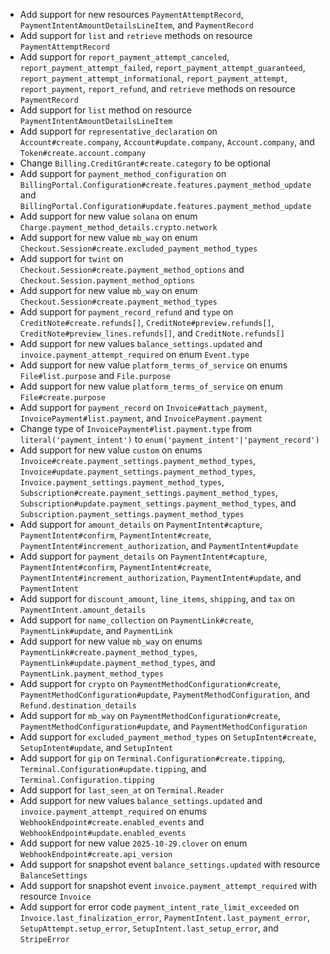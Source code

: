 * Add support for new resources `PaymentAttemptRecord`, `PaymentIntentAmountDetailsLineItem`, and `PaymentRecord`
* Add support for `list` and `retrieve` methods on resource `PaymentAttemptRecord`
* Add support for `report_payment_attempt_canceled`, `report_payment_attempt_failed`, `report_payment_attempt_guaranteed`, `report_payment_attempt_informational`, `report_payment_attempt`, `report_payment`, `report_refund`, and `retrieve` methods on resource `PaymentRecord`
* Add support for `list` method on resource `PaymentIntentAmountDetailsLineItem`
* Add support for `representative_declaration` on `Account#create.company`, `Account#update.company`, `Account.company`, and `Token#create.account.company`
* Change `Billing.CreditGrant#create.category` to be optional
* Add support for `payment_method_configuration` on `BillingPortal.Configuration#create.features.payment_method_update` and `BillingPortal.Configuration#update.features.payment_method_update`
* Add support for new value `solana` on enum `Charge.payment_method_details.crypto.network`
* Add support for new value `mb_way` on enum `Checkout.Session#create.excluded_payment_method_types`
* Add support for `twint` on `Checkout.Session#create.payment_method_options` and `Checkout.Session.payment_method_options`
* Add support for new value `mb_way` on enum `Checkout.Session#create.payment_method_types`
* Add support for `payment_record_refund` and `type` on `CreditNote#create.refunds[]`, `CreditNote#preview.refunds[]`, `CreditNote#preview_lines.refunds[]`, and `CreditNote.refunds[]`
* Add support for new values `balance_settings.updated` and `invoice.payment_attempt_required` on enum `Event.type`
* Add support for new value `platform_terms_of_service` on enums `File#list.purpose` and `File.purpose`
* Add support for new value `platform_terms_of_service` on enum `File#create.purpose`
* Add support for `payment_record` on `Invoice#attach_payment`, `InvoicePayment#list.payment`, and `InvoicePayment.payment`
* Change type of `InvoicePayment#list.payment.type` from `literal('payment_intent')` to `enum('payment_intent'|'payment_record')`
* Add support for new value `custom` on enums `Invoice#create.payment_settings.payment_method_types`, `Invoice#update.payment_settings.payment_method_types`, `Invoice.payment_settings.payment_method_types`, `Subscription#create.payment_settings.payment_method_types`, `Subscription#update.payment_settings.payment_method_types`, and `Subscription.payment_settings.payment_method_types`
* Add support for `amount_details` on `PaymentIntent#capture`, `PaymentIntent#confirm`, `PaymentIntent#create`, `PaymentIntent#increment_authorization`, and `PaymentIntent#update`
* Add support for `payment_details` on `PaymentIntent#capture`, `PaymentIntent#confirm`, `PaymentIntent#create`, `PaymentIntent#increment_authorization`, `PaymentIntent#update`, and `PaymentIntent`
* Add support for `discount_amount`, `line_items`, `shipping`, and `tax` on `PaymentIntent.amount_details`
* Add support for `name_collection` on `PaymentLink#create`, `PaymentLink#update`, and `PaymentLink`
* Add support for new value `mb_way` on enums `PaymentLink#create.payment_method_types`, `PaymentLink#update.payment_method_types`, and `PaymentLink.payment_method_types`
* Add support for `crypto` on `PaymentMethodConfiguration#create`, `PaymentMethodConfiguration#update`, `PaymentMethodConfiguration`, and `Refund.destination_details`
* Add support for `mb_way` on `PaymentMethodConfiguration#create`, `PaymentMethodConfiguration#update`, and `PaymentMethodConfiguration`
* Add support for `excluded_payment_method_types` on `SetupIntent#create`, `SetupIntent#update`, and `SetupIntent`
* Add support for `gip` on `Terminal.Configuration#create.tipping`, `Terminal.Configuration#update.tipping`, and `Terminal.Configuration.tipping`
* Add support for `last_seen_at` on `Terminal.Reader`
* Add support for new values `balance_settings.updated` and `invoice.payment_attempt_required` on enums `WebhookEndpoint#create.enabled_events` and `WebhookEndpoint#update.enabled_events`
* Add support for new value `2025-10-29.clover` on enum `WebhookEndpoint#create.api_version`
* Add support for snapshot event `balance_settings.updated` with resource `BalanceSettings`
* Add support for snapshot event `invoice.payment_attempt_required` with resource `Invoice`
* Add support for error code `payment_intent_rate_limit_exceeded` on `Invoice.last_finalization_error`, `PaymentIntent.last_payment_error`, `SetupAttempt.setup_error`, `SetupIntent.last_setup_error`, and `StripeError`